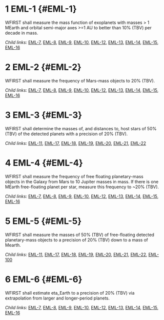 1 EML-1 {#EML-1}
=======

WFIRST shall measure the mass function of exoplanets with masses &gt; 1
MEarth and orbital semi-major axes &gt;=1 AU to better than 10% (TBV)
per decade in mass.

*Child links:* [EML-7](L2.html#EML-7), [EML-8](L2.html#EML-8),
[EML-9](L2.html#EML-9), [EML-10](L2.html#EML-10),
[EML-12](L2.html#EML-12), [EML-13](L2.html#EML-13),
[EML-14](L2.html#EML-14), [EML-15](L2.html#EML-15),
[EML-16](L2.html#EML-16)

2 EML-2 {#EML-2}
=======

WFIRST shall measure the frequency of Mars-mass objects to 20% (TBV).

*Child links:* [EML-7](L2.html#EML-7), [EML-8](L2.html#EML-8),
[EML-9](L2.html#EML-9), [EML-10](L2.html#EML-10),
[EML-12](L2.html#EML-12), [EML-13](L2.html#EML-13),
[EML-14](L2.html#EML-14), [EML-15](L2.html#EML-15),
[EML-16](L2.html#EML-16)

3 EML-3 {#EML-3}
=======

WFIRST shall determine the masses of, and distances to, host stars of
50% (TBV) of the detected planets with a precision of 20% (TBV).

*Child links:* [EML-11](L2.html#EML-11), [EML-17](L2.html#EML-17),
[EML-18](L2.html#EML-18), [EML-19](L2.html#EML-19),
[EML-20](L2.html#EML-20), [EML-21](L2.html#EML-21),
[EML-22](L2.html#EML-22)

4 EML-4 {#EML-4}
=======

WFIRST shall measure the frequency of free floating planetary-mass
objects in the Galaxy from Mars to 10 Jupiter masses in mass. If there
is one MEarth free-floating planet per star, measure this frequency to
\~20% (TBV).

*Child links:* [EML-7](L2.html#EML-7), [EML-8](L2.html#EML-8),
[EML-9](L2.html#EML-9), [EML-10](L2.html#EML-10),
[EML-12](L2.html#EML-12), [EML-13](L2.html#EML-13),
[EML-14](L2.html#EML-14), [EML-15](L2.html#EML-15),
[EML-16](L2.html#EML-16)

5 EML-5 {#EML-5}
=======

WFIRST shall measure the masses of 50% (TBV) of free-floating detected
planetary-mass objects to a precision of 20% (TBV) down to a mass of
Mearth.

*Child links:* [EML-11](L2.html#EML-11), [EML-17](L2.html#EML-17),
[EML-18](L2.html#EML-18), [EML-19](L2.html#EML-19),
[EML-20](L2.html#EML-20), [EML-21](L2.html#EML-21),
[EML-22](L2.html#EML-22), [EML-100](L2.html#EML-100)

6 EML-6 {#EML-6}
=======

WFIRST shall estimate eta\_Earth to a precision of 20% (TBV) via
extrapolation from larger and longer-period planets.

*Child links:* [EML-7](L2.html#EML-7), [EML-8](L2.html#EML-8),
[EML-9](L2.html#EML-9), [EML-10](L2.html#EML-10),
[EML-12](L2.html#EML-12), [EML-13](L2.html#EML-13),
[EML-14](L2.html#EML-14), [EML-15](L2.html#EML-15),
[EML-16](L2.html#EML-16)
